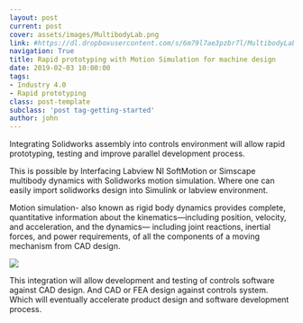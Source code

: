 ```yaml
---
layout: post
current: post
cover: assets/images/MultibodyLab.png
link: #https://dl.dropboxusercontent.com/s/6m79l7ae3pzbr7l/MultibodyLab.png?dl=0
navigation: True
title: Rapid prototyping with Motion Simulation for machine design
date: 2019-02-03 10:00:00
tags:
- Industry 4.0
- Rapid prototyping
class: post-template
subclass: 'post tag-getting-started'
author: john
---
```


Integrating Solidworks assembly into controls environment will allow rapid prototyping, testing and improve parallel development process.

This is possible by Interfacing Labview NI SoftMotion or Simscape multibody dynamics with Solidworks motion simulation. Where one can easily import solidworks design into Simulink or labview environment.

Motion simulation- also known as rigid body dynamics provides complete, quantitative information about the kinematics—including position, velocity, and acceleration, and the dynamics— including joint reactions, inertial forces, and power requirements, of all the components of a moving mechanism from CAD design.

![](https://dl.dropboxusercontent.com/s/6f5b3ljtzewazy7/Multibody.JPG?dl=0)

This integration will allow development and testing of controls software against CAD design. And CAD or FEA design against controls system. Which will eventually accelerate product design and software development process.

